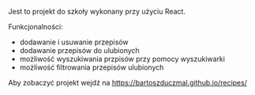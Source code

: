 Jest to projekt do szkoły wykonany przy użyciu React.

Funkcjonalności:
- dodawanie i usuwanie przepisów
- dodawanie przepisów do ulubionych
- możliwość wyszukiwania przpisów przy pomocy wyszukiwarki
- możliwość filtrowania przepisów ulubionych

Aby zobaczyć projekt wejdź na 
https://bartoszduczmal.github.io/recipes/

